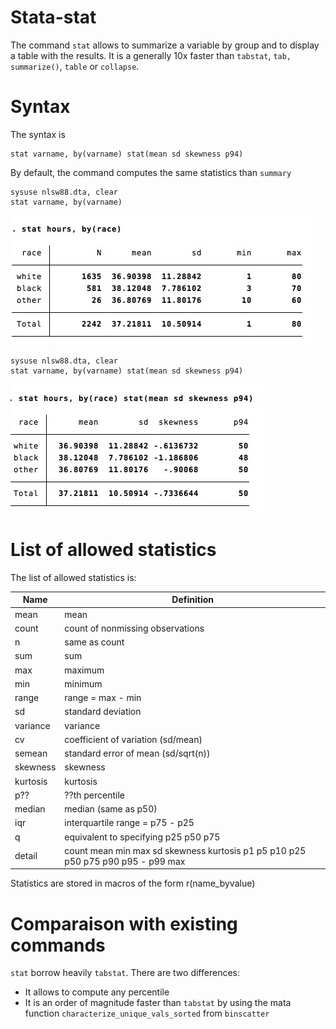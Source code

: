 # Stata-stat

The command `stat` allows to summarize a variable by group and to display a table with the results. It is a generally 10x faster than `tabstat`, `tab, summarize()`, `table` or `collapse`.

# Syntax 
The syntax is

```
stat varname, by(varname) stat(mean sd skewness p94)
```

By default, the command computes the same statistics than `summary`

```
sysuse nlsw88.dta, clear
stat varname, by(varname) 
```
![](img/sum.jpg)

```
sysuse nlsw88.dta, clear
stat varname, by(varname) stat(mean sd skewness p94)
```
![](img/sum2.jpg)


# List of allowed statistics

The list of allowed statistics is:

Name | Definition
---|---
mean          | mean
count         | count of nonmissing observations
n             | same as count
sum           | sum
max           | maximum
min           | minimum
range         | range = max - min
sd            | standard deviation
variance      | variance
cv            | coefficient of variation (sd/mean)
semean        | standard error of mean (sd/sqrt(n))
skewness      | skewness
kurtosis      | kurtosis
p??			|	??th percentile
median        | median (same as p50)
iqr           | interquartile range = p75 - p25
q             | equivalent to specifying p25 p50 p75
detail			| count mean min max sd skewness kurtosis p1 p5 p10 p25 p50 p75 p90 p95 - p99 max


Statistics are stored in macros of the form r(name_byvalue)


# Comparaison with existing commands
`stat` borrow heavily `tabstat`. There are two differences:
- It allows to compute any percentile
- It is an order of magnitude faster than `tabstat` by using the mata function `characterize_unique_vals_sorted` from `binscatter`

